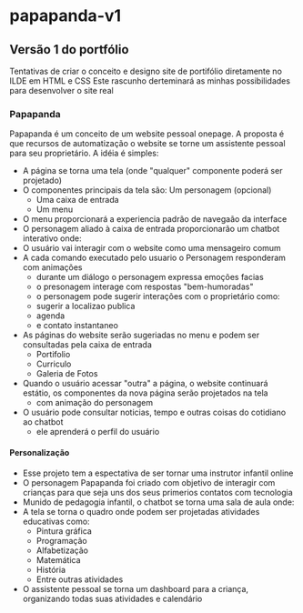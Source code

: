 # papapanda-v1
## Versão 1 do portfólio

Tentativas de criar o conceito e designo site de portifólio diretamente no ILDE em HTML e CSS
Este rascunho derteminará as minhas possibilidades para desenvolver o site real

### Papapanda
Papapanda é um conceito de um website pessoal onepage.
A proposta é que recursos de automatização o website se torne um assistente pessoal para seu proprietário.
A idéia é simples:
  - A página se torna uma tela (onde "qualquer" componente poderá ser projetado)
  - O componentes principais da tela são:
     Um personagem (opcional)
    - Uma caixa de entrada
    - Um menu
  - O menu proporcionará a experiencia padrão de navegaão da interface
  - O personagem aliado à caixa de entrada proporcionarão um chatbot interativo onde:
   - O usuário vai interagir com o website como uma mensageiro comum
   - A cada comando executado pelo usuario o Personagem responderam com animações
     - durante um diálogo o personagem expressa emoções facias
     - o presonagem interage com respostas "bem-humoradas"
     - o personagem pode sugerir interações com o proprietário como:
     - sugerir a localizao publica
     - agenda
     - e contato instantaneo
   - As páginas do website serão sugeriadas no menu e podem ser consultadas pela caixa de entrada
     - Portifolio
     - Curriculo
     - Galeria de Fotos      
   - Quando o usuário acessar "outra" a página, o website continuará estátio, os componentes da nova página serão projetados na tela
     - com animação do personagem
   - O usuário pode consultar noticias, tempo e outras coisas do cotidiano ao chatbot
     - ele aprenderá o perfil do usuário
      
#### Personalização
- Esse projeto tem a espectativa de ser tornar uma instrutor infantil online
- O personagem Papapanda foi criado com objetivo de interagir com crianças para que seja uns dos seus primerios contatos com tecnologia
- Munido de pedagogia infantil, o chatbot se torna uma sala de aula onde:
 - A tela se torna o quadro onde podem ser projetadas atividades educativas como:
   - Pintura gráfica
   - Programação
   - Alfabetização
   - Matemática
   - História
   - Entre outras atividades
- O assistente pessoal se torna um dashboard para a criança, organizando todas suas atividades e calendário
